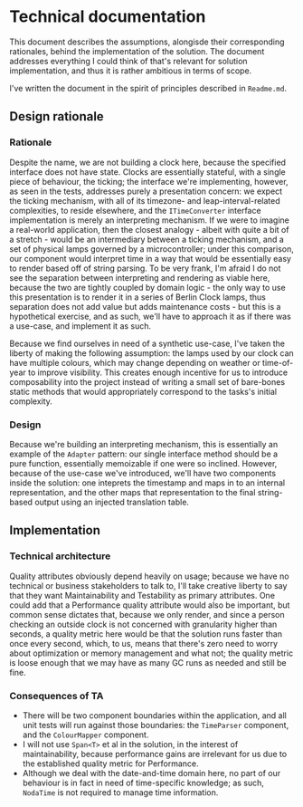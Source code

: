 # Technical documentation

This document describes the assumptions, alongisde their corresponding rationales, behind the implementation of the solution. The document addresses everything I could think of that's relevant for solution implementation, and thus it is rather ambitious in terms of scope.

I've written the document in the spirit of principles described in `Readme.md`.

## Design rationale

### Rationale

Despite the name, we are not building a clock here, because the specified interface does not have state. Clocks are essentially stateful, with a single piece of behaviour, the ticking; the interface we're implementing, however, as seen in the tests, addresses purely a presentation concern: we expect the ticking mechanism, with all of its timezone- and leap-interval-related complexities, to reside elsewhere, and the `ITimeConverter` interface implementation is merely an interpreting mechanism. If we were to imagine a real-world application, then the closest analogy - albeit with quite a bit of a stretch - would be an intermediary between a ticking mechanism, and a set of physical lamps governed by a microcontroller; under this comparison, our component would interpret time in a way that would be essentially easy to render based off of string parsing. To be very frank, I'm afraid I do not see the separation between interpreting and rendering as viable here, because the two are tightly coupled by domain logic - the only way to use this presentation is to render it in a series of Berlin Clock lamps, thus separation does not add value but adds maintenance costs - but this is a hypothetical exercise, and as such, we'll have to approach it as if there was a use-case, and implement it as such.

Because we find ourselves in need of a synthetic use-case, I've taken the liberty of making the following assumption: the lamps used by our clock can have multiple colours, which may change depending on weather or time-of-year to improve visibility. This creates enough incentive for us to introduce composability into the project instead of writing a small set of bare-bones static methods that would appropriately correspond to the tasks's initial complexity.

### Design

Because we're building an interpreting mechanism, this is essentially an example of the `Adapter` pattern: our single interface method should be a pure function, essentially memoizable if one were so inclined. However, because of the use-case we've introduced, we'll have two components inside the solution: one inteprets the timestamp and maps in to an internal representation, and the other maps that representation to the final string-based output using an injected translation table.

## Implementation

### Technical architecture

Quality attributes obviously depend heavily on usage; because we have no technical or business stakeholders to talk to, I'll take creative liberty to say that they want Maintainability and Testability as primary attributes. One could add that a Performance quality attribute would also be important, but common sense dictates that, because we only render, and since a person checking an outside clock is not concerned with granularity higher than seconds, a quality metric here would be that the solution runs faster than once every second, which, to us, means that there's zero need to worry about optimization or memory management and what not; the quality metric is loose enough that we may have as many GC runs as needed and still be fine.

### Consequences of TA

- There will be two component boundaries within the application, and all unit tests will run against those boundaries: the `TimeParser` component, and the `ColourMapper` component.
- I will not use `Span<T>` et al in the solution, in the interest of maintainability, because performance gains are irrelevant for us due to the established quality metric for Performance.
- Although we deal with the date-and-time domain here, no part of our behaviour is in fact in need of time-specific knowledge; as such, `NodaTime` is not required to manage time information.
